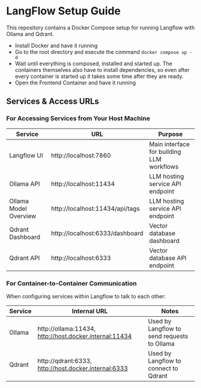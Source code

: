# LangFlow Setup Guide

This repository contains a Docker Compose setup for running Langflow with Ollama and Qdrant.

- Install Docker and have it running
- Go to the root directory and execute the command ```docker compose up -d```
- Wait until everything is composed, installed and started up. The containers themselves also have to install dependencies, so even after every container is started up it takes some time after they are ready.
- Open the Frontend Container and have it running

## Services & Access URLs

### For Accessing Services from Your Host Machine

| Service               | URL                             | Purpose |
|-----------------------|---------------------------------|---------|
| Langflow UI           | http://localhost:7860           | Main interface for building LLM workflows |
| Ollama API            | http://localhost:11434          | LLM hosting service API endpoint |
| Ollama Model Overview | http://localhost:11434/api/tags | LLM hosting service API endpoint |
| Qdrant Dashboard      | http://localhost:6333/dashboard | Vector database dashboard |
| Qdrant API            | http://localhost:6333           | Vector database API endpoint |

### For Container-to-Container Communication

When configuring services within Langflow to talk to each other:

| Service | Internal URL                                           | Notes |
|---------|--------------------------------------------------------|-------|
| Ollama | http://ollama:11434, http://host.docker.internal:11434 | Used by Langflow to send requests to Ollama |
| Qdrant | http://qdrant:6333, http://host.docker.internal:6333   | Used by Langflow to connect to Qdrant |